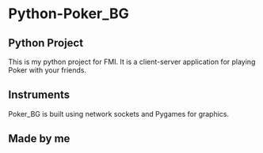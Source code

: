 # Python-Poker_BG

## Python Project
This is my python project for FMI. It is a client-server application for playing Poker with your friends.

## Instruments
Poker_BG is built using network sockets and Pygames for graphics.

## Made by me
